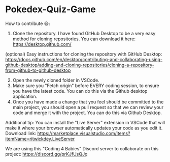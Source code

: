 # Pokedex-Quiz-Game
How to contribute 😃:
1. Clone the repository. 
I have found GitHub Desktop to be a very easy method for cloning repositories. You can download it here: https://desktop.github.com/  

(optional) Easy instructions for cloning the repository with GitHub Desktop: https://docs.github.com/en/desktop/contributing-and-collaborating-using-github-desktop/adding-and-cloning-repositories/cloning-a-repository-from-github-to-github-desktop

2. Open the newly cloned folder in VSCode. 
3. Make sure you "Fetch origin" before EVERY coding session, to ensure you have the latest code. You can do this via the Github desktop application. 
4. Once you have made a change that you feel should be committed to the main project, you should open a pull request so that we can review your code and merge it with the project. You can do this via Github Desktop.

Additional tip: You can install the "Live Server" extension in VSCode that will make it where your browser automatically updates your code as you edit it. Download link: https://marketplace.visualstudio.com/items?itemName=ritwickdey.LiveServer

We are using this "Coding 4 Babies" Discord server to collaborate on this project: https://discord.gg/prKJfUsQJq
